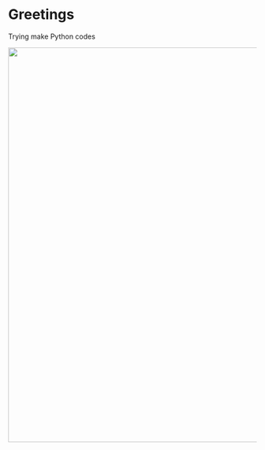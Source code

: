 
# Greetings 

Trying make Python codes 

<img src="https://user-images.githubusercontent.com/74038190/212751818-13da6fd2-27ca-45c4-9c64-3940ccfa6fd3.gif" width="800">
<br><br>
